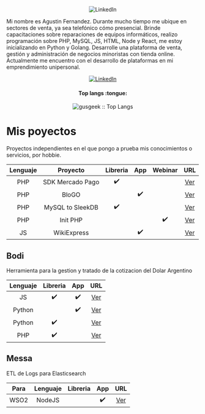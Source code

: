 
<p align="center">
  <img alt="LinkedIn" src="https://github.com/gusgeek/gusgeek/blob/main/head.png">
</p>

Mi nombre es Agustin Fernandez. Durante mucho tiempo me ubique en sectores de venta, ya sea telefónico cómo presencial. Brinde capacitaciones sobre reparaciones de equipos informáticos, realizo programación sobre PHP, MySQL, JS, HTML, Node y React, me estoy inicializando en Python y Golang. Desarrolle una plataforma de venta, gestión y administración de negocios minoristas con tienda online. Actualmente me encuentro con el desarrollo de plataformas en mi emprendimiento unipersonal.

<p align="center">
  <a href="https://www.linkedin.com/in/aaferna/" target="_blank"><img alt="LinkedIn" src="https://img.shields.io/badge/LinkedIn-@aaferna-blue?style=flat&logo=linkedin"></a>
</p>


<h4 align="center">Top langs :tongue:</h4>

<p align="center"><img src="https://github-readme-stats.vercel.app/api/top-langs/?username=gusgeek&langs_count=10&theme=tokyonight&layout=compact" alt="gusgeek :: Top Langs" /></p>



# Mis poyectos
Proyectos independientes en el que pongo a prueba mis conocimientos o servicios, por hobbie.

| Lenguaje | Proyecto | Libreria | App | Webinar | URL |
|:-------------------------:|:-------------------------:|:-------------------------:|:-------------------------:|:-------------------------:|:-------------------------:|
| PHP | SDK Mercado Pago | :heavy_check_mark: | | | [Ver](https://github.com/gusgeek/SAPIDK-MercadoPago-PHP) |
| PHP | BloGO |  | :heavy_check_mark: | | [Ver](https://github.com/gusgeek/bloGo-app) |
| PHP | MySQL to SleekDB | :heavy_check_mark: |  || [Ver](https://github.com/gusgeek/MySQLtoSleekDB) |
| PHP | Init PHP | | | :heavy_check_mark: | [Ver](https://github.com/gusgeek/Webinar-PHPInit) |
| JS | WikiExpress |  |  :heavy_check_mark: || [Ver](https://github.com/gusgeek/wikiExpress) |


## Bodi

Herramienta para la gestion y tratado de la cotizacion del Dolar Argentino

| Lenguaje | Libreria | App| URL |
|:-------------------------:|:-------------------------:|:-------------------------:|:-------------------------:|
| JS | :heavy_check_mark: | :heavy_check_mark: | [Ver](https://github.com/gusgeek/bodi-dolar-js)|
| Python |  | :heavy_check_mark:  |[Ver](https://github.com/gusgeek/bodi-dolar-py-app) |
| Python | :heavy_check_mark: |  |[Ver](https://github.com/gusgeek/bodi-dolar-py-lib)|
| PHP | :heavy_check_mark: |  |[Ver](https://github.com/gusgeek/bodi-dolar-php)|

## Messa

ETL de Logs para Elasticsearch


| Para | Lenguaje | Libreria | App | URL |
|:-------------------------:|:-------------------------:|:-------------------------:|:-------------------------:|:-------------------------:|
| WSO2 | NodeJS | | :heavy_check_mark: |[Ver](https://github.com/gusgeek/messa-etl-wso2toelastic) |
